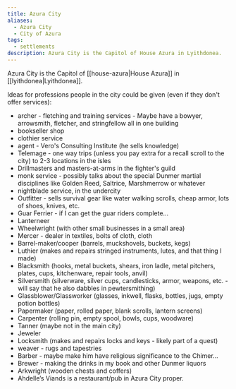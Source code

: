 ```yaml
---
title: Azura City
aliases:
  - Azura City
  - City of Azura
tags:
  - settlements
description: Azura City is the Capitol of House Azura in Lyithdonea.
---
```

Azura City is the Capitol of [[house-azura|House Azura]] in [[lyithdonea|Lyithdonea]].

Ideas for professions people in the city could be given (even if they don't offer services):

- archer - fletching and training services - Maybe have a bowyer, arrowsmith, fletcher, and stringfellow all in one building
- bookseller shop
- clothier service
- agent - Vero's Consulting Institute (he sells knowledge)
- Telemage - one way trips (unless you pay extra for a recall scroll to the city) to 2-3 locations in the isles
- Drillmasters and masters-at-arms in the fighter's guild
- monk service - possibly talks about the special Dunmer martial disciplines like Golden Reed, Saltrice, Marshmerrow or whatever
- nightblade service, in the undercity
- Outfitter - sells survival gear like water walking scrolls, cheap armor, lots of shoes, knives, etc.
- Guar Ferrier - if I can get the guar riders complete…
- Lanterneer
- Wheelwright (with other small businesses in a small area)
- Mercer - dealer in textiles, bolts of cloth, cloth
- Barrel-maker/cooper (barrels, muckshovels, buckets, kegs)
- Luthier (makes and repairs stringed instruments, lutes, and that thing I made)
- Blacksmith (hooks, metal buckets, shears, iron ladle, metal pitchers, plates, cups, kitchenware, repair tools, anvil) 
- Silversmith (silverware, silver cups, candlesticks, armor, weapons, etc. - will say that he also dabbles in pewtersmithing)
- Glassblower/Glassworker (glasses, inkwell, flasks, bottles, jugs, empty potion bottles)
- Papermaker (paper, rolled paper, blank scrolls, lantern screens)
- Carpenter (rolling pin, empty spool, bowls, cups, woodware)
- Tanner (maybe not in the main city)
- Jeweler
- Locksmith (makes and repairs locks and keys - likely part of a quest)
- weaver - rugs and tapestries
- Barber - maybe make him have religious significance to the Chimer…
- Brewer - making the drinks in my book and other Dunmer liquors
- Arkwright (wooden chests and coffers)
- Ahdelle’s Viands is a restaurant/pub in Azura City proper.
